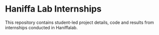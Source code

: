 # Haniffa Lab Internships
This repository contains student-led project details, code and results from internships conducted in Haniffalab.

